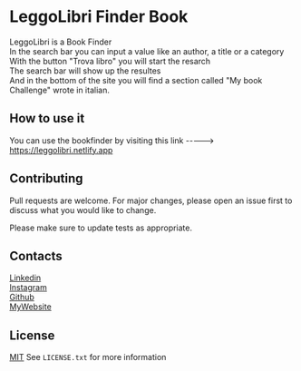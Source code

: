 # LeggoLibri Finder Book

LeggoLibri is a Book Finder<br>
In the search bar you can input a value like an author, a title or a category<br>
With the button "Trova libro" you will start the resarch <br>
The search bar will show up the resultes <br>
And in the bottom of the site you will find a section called "My book Challenge" wrote in italian.


## How to use it 

You can use the bookfinder by visiting this link -----> https://leggolibri.netlify.app

## Contributing
Pull requests are welcome. For major changes, please open an issue first to discuss what you would like to change. <br>

Please make sure to update tests as appropriate.

## Contacts
[Linkedin](https://www.linkedin.com/in/giacomo-mansi-26b347223/) <br>
[Instagram](https://www.instagram.com/stano995/) <br>
[Github](https://github.com/GiacomoMansi) <br>
[MyWebsite](https://giacomomansi.github.io)

## License
[MIT](https://choosealicense.com/licenses/mit/)
See `LICENSE.txt` for more information
